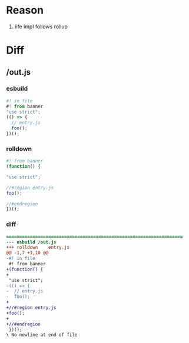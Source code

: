 # Reason
1. iife impl follows rollup
# Diff
## /out.js
### esbuild
```js
#! in file
#! from banner
"use strict";
(() => {
  // entry.js
  foo();
})();
```
### rolldown
```js
#! from banner
(function() {

"use strict";

//#region entry.js
foo();

//#endregion
})();
```
### diff
```diff
===================================================================
--- esbuild	/out.js
+++ rolldown	entry.js
@@ -1,7 +1,10 @@
-#! in file
 #! from banner
+(function() {
+
 "use strict";
-(() => {
-  // entry.js
-  foo();
+
+//#region entry.js
+foo();
+
+//#endregion
 })();
\ No newline at end of file

```